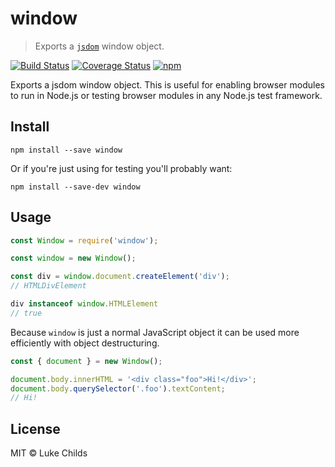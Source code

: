 # window

> Exports a [`jsdom`](https://github.com/tmpvar/jsdom) window object.

[![Build Status](https://travis-ci.org/lukechilds/window.svg?branch=master)](https://travis-ci.org/lukechilds/window) [![Coverage Status](https://coveralls.io/repos/github/lukechilds/window/badge.svg?branch=master)](https://coveralls.io/github/lukechilds/window?branch=master) [![npm](https://img.shields.io/npm/dm/window.svg)](https://www.npmjs.com/package/window)

Exports a jsdom window object. This is useful for enabling browser modules to run in Node.js or testing browser modules in any Node.js test framework.

## Install

```shell
npm install --save window
```

Or if you're just using for testing you'll probably want:

```shell
npm install --save-dev window
```

## Usage

```js
const Window = require('window');

const window = new Window();

const div = window.document.createElement('div');
// HTMLDivElement

div instanceof window.HTMLElement
// true
```

Because `window` is just a normal JavaScript object it can be used more efficiently with object destructuring.

```js
const { document } = new Window();

document.body.innerHTML = '<div class="foo">Hi!</div>';
document.body.querySelector('.foo').textContent;
// Hi!
```

## License

MIT © Luke Childs
